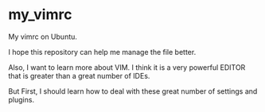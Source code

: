 # my_vimrc

My vimrc on Ubuntu. 

I hope this repository can help me manage the file better.

Also, I want to learn more about VIM. I think it is a very powerful
EDITOR that is greater than a great number of IDEs.

But First, I should learn how to deal with these great number of settings
and plugins.
